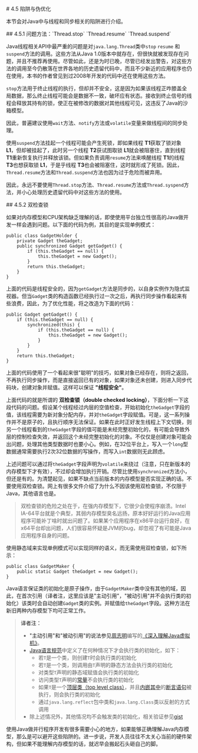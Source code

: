<a name="4.5" />
# 4.5 陷阱与伪优化

本节会对Java中与线程和同步相关的陷阱进行介绍。

<a name="4.5.1" />
## 4.5.1 问题方法：`Thread.stop` `Thread.resume` `Thread.suspend`

Java线程相关API中最严重的问题是对`java.lang.Thread`类中`stop` `resume` 和`suspend`方法的调用。这些方法从Java 1.0版本中就存在，但很快就被发现存在问题，并且不推荐再使用。尽管如此，还是为时已晚，尽管已经发出警告，对这些方法的调用至今仍散落在世界各地的历史遗留代码中，而且不少新近的应用程序也仍在使用，本书的作者曾见到过2008年开发的代码中还在使用这些方法。

`stop`方法用于终止线程的执行，但却并不安全，这是因为如果该线程正咋膝盖全局数据，那么终止线程可能会是数据不一致，破坏应有状态。接收到终止信号的线程会释放其持有的锁，使正在被修改的数据对其他线程可见，这违反了Java的沙箱模型。

因此，普遍建议使用`wait`方法、`notify`方法或`volatile`变量来做线程间的同步处理。

使用`suspend`方法挂起一个线程可能会产生死锁，即如果线程 **T1**获取了锁对象 **L1**，但却被挂起了，此时另一个线程 **T2**获试图取锁 **L1**就会被阻塞住，直到线程 **T1**重新恢复执行并释放该锁。但如果负责调用`resume`方法来唤醒线程 **T1**的线程 **T3**也想获取锁 **L1**，于是乎线程 **T3**也会被阻塞住，这时就形成了死锁。因此，`Thread.resume`方法和`Thread.suspend`方法也因为过于危险而被弃用。

因此，永远不要使用`Thread.stop`方法、`Thread.resume`方法或`Thread.syspend`方法，并小心处理历史遗留代码中对这些方法的使用。

<a name="4.5.2" />
## 4.5.2 双检查锁

如果对内存模型和CPU架构缺乏理解的话，即使使用平台独立性很高的Java做开发一样会遇到问题。以下面的代码为例，其目的是实现单例模式：

    public class GadgetHolder {
        private Gadget theGadget;
        public synchronized Gadget getGadget() {
            if (this.theGadget == null) {
                this.theGadget = new Gadget();
            }
            return this.theGadget;
        }
    }

上面的代码是线程安全的，因为`getGadget`方法是同步的，以自身实例作为隐式监视器。但当`Gadget`类的构造函数已经执行过一次之后，再执行同步操作看起来有些浪费，因此，为了优化性能，将之改造为下面的代码：

    public Gadget getGadget() {
        if (this.theGadget == null) {
            synchronized(this) {
                if (this.theGadget == null) {
                    this.theGadget = new Gadget();
                }
            }
        }
        return this.theGadget;
    }

上面的代码使用了一个看起来很"聪明"的技巧，如果对象已经存在，则将之返回，不再执行同步操作，而是直接返回已有的对象，如果对象还未创建，则进入同步代码块，创建对象并赋值。这样可以保证 **"线程安全"**。

上面代码的就是所谓的 **双检查锁（double checked locking）**，下面分析一下这段代码的问题。假设某个线程经过内层的空值检查，开始初始化`theGadget`字段的值，该线程需要为新对象分配内存，并对`theGadget`字段赋值。可是，这一系列操作并不是原子的，且执行顺序无法保证。如果在此时正好发生线程上下文切换，则另一个线程看到的`theGadget`字段的值可能是未经完整初始化的，有可能会导致外层的控制检查失效，并返回这个未经完整初始化的对象。不仅仅是创建对象可能会出问题，处理其他类型数据时也要小心。例如，在32位平台上，写入一个`long`型数据通常需要执行2次32位数据的写操作，而写入`int`数据则无此顾虑。

上述问题可以通过将`theGadget`字段声明为`volatile`来绕过（注意，只在新版本的内存模型下才有效），不过却会增加执行开销。尽管比使用`synchronized`方法小，但还是有的。为清楚起见，如果不缺点当前版本的内存模型是否实现正确的话。不要使用双检查锁。网上有很多文件介绍了为什么不因该使用双检查锁，不仅限于Java，其他语言也是。

>双检查锁的危险之处在于，在强内存模型下，它很少会使程序崩溃。Intel IA-64平台就是个典型，其弱内存模型臭名远扬，原本好好运行的Java应用程序可能补丁啥时就出问题了。如果某个应用程序在x86平台运行良好，在x64平台却出问题，人们很容易怀疑是JVM的bug，却忽视了有可能是Java应用程序自身的问题。

使用静态域来实现单例模式可以实现同样的语义，而无需使用双检查锁，如下所示：

    public class GadgetMaker {
        public static Gadget theGadget = new Gadget();
    }

Java语言保证类的初始化是原子操作，由于`GadgetMaker`类中没有其他的域，因此，在首次引用（译者注，这里应该是"主动引用"，"被动引用"并不会执行类的初始化）该类时会自动创建`Gadget`类的实例。并赋值给`theGadget`字段。这种方法在新旧两种内存模型下均可正常工作。

>译者注：
>
> * "主动引用"和"被动引用"的说法参见[周志明][1]编写的[《深入理解Java虚拟机》][2]。
> * [Java语言规范][3]中定义了在何种情况下才会执行类的初始化，如下：
>     * 若`T`是一个类，则创建`T`时会执行类的初始化
>     * 若`T`是一个类，则调用由`T`声明的静态方法会执行类的初始化
>     * 对类型`T`声明的静态域赋值会执行类的初始化
>     * 访问类型`T`声明的[常量][7]不会执行类的初始化
>     * 如果`T`是一个[顶层类（top level class）][4]，并且[内嵌其中][6]的[断言语句][5]被执行，则会执行类的初始化
>     * 通过`java.lang.reflect`包中类和`java.lang.Class`类以反射的方式调用
> * 除上述情况外，其他情况均不会触发类的初始化，相关验证参见[gist][8]

使用Java做并行程序开发有很多需要小心的地方，如果能够正确理解Java内存模型，那么是可以避开这些陷阱的。进一步说，开发人员往往不太关心当前的硬件架构，但如果不能理解内存模型的话，就迟早会搬起石头砸自己的脚。





[1]:    http://weibo.com/icyfenix
[2]:    http://book.douban.com/subject/24722612/
[3]:    http://docs.oracle.com/javase/specs/jls/se7/html/jls-12.html#jls-12.4.1
[4]:    http://docs.oracle.com/javase/specs/jls/se7/html/jls-7.html#jls-7.6
[5]:    http://docs.oracle.com/javase/specs/jls/se7/html/jls-14.html#jls-14.10
[6]:    http://docs.oracle.com/javase/specs/jls/se7/html/jls-8.html#jls-8.1.3
[7]:    http://docs.oracle.com/javase/specs/jls/se7/html/jls-4.html#jls-4.12.4
[8]:    https://gist.github.com/caoxudong/9094098